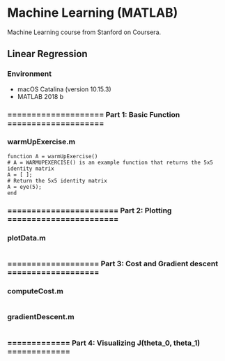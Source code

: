 # Machine Learning (MATLAB)

Machine Learning course from Stanford on Coursera.

## Linear Regression 

### Environment
- macOS Catalina (version 10.15.3)
- MATLAB 2018 b

### ==================== Part 1: Basic Function ====================
### warmUpExercise.m

```
function A = warmUpExercise()
# A = WARMUPEXERCISE() is an example function that returns the 5x5 identity matrix
A = [ ];
# Return the 5x5 identity matrix 
A = eye(5);
end
```

### ======================= Part 2: Plotting =======================
### plotData.m

```

```

### =================== Part 3: Cost and Gradient descent ===================
### computeCost.m
```

```

### gradientDescent.m
```

```

### ============= Part 4: Visualizing J(theta_0, theta_1) =============
###

```

```
